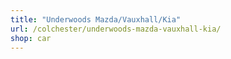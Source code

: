 ```yaml
---
title: "Underwoods Mazda/Vauxhall/Kia"
url: /colchester/underwoods-mazda-vauxhall-kia/
shop: car
---
```

